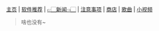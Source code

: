 [主页](./) | [软件推荐](./software) | [👉🏻新闻👈🏻](./news) | [注意事项](./notes) | [商店](./shop) | [歌曲](./songs) | [小视频](./videos)
> 啥也没有~
